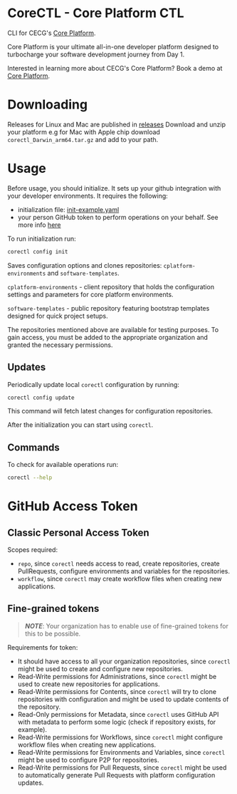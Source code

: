 # CoreCTL - Core Platform CTL

CLI for CECG's [Core Platform](https://www.cecg.io/core-platform/).

Core Platform is your ultimate all-in-one developer platform designed to turbocharge your software development journey from Day 1.

Interested in learning more about CECG's Core Platform? Book a demo at [Core Platform](https://www.cecg.io/core-platform/).

# Downloading

Releases for Linux and Mac are published in [releases](https://github.com/coreeng/corectl/releases/)
Download and unzip your platform e.g for Mac with Apple chip download `corectl_Darwin_arm64.tar.gz`
and add to your path.

# Usage 

Before usage, you should initialize. It sets up your github integration with your developer environments.
It requires the following:
- initialization file: [init-example.yaml](examples/init-example.yaml)
- your person GitHub token to perform operations on your behalf. See more info [here](#GitHub-Access-Token)

To run initialization run:
```bash
corectl config init
```

Saves configuration options and clones repositories: `cplatform-environments` and `software-templates`. 

`cplatform-environments` - client repository that holds the configuration settings and parameters for core platform environments.

`software-templates` - public repository featuring bootstrap templates designed for quick project setups.

The repositories mentioned above are available for testing purposes. To gain access, you must be added to the appropriate organization and granted the necessary permissions.

## Updates
Periodically update local `corectl` configuration by running:
```bash
corectl config update
```
This command will fetch latest changes for configuration repositories.

After the initialization you can start using `corectl`. 

## Commands
To check for available operations run:
```bash 
corectl --help
```

# GitHub Access Token

## Classic Personal Access Token
Scopes required:
- `repo`, since `corectl` needs access to read, create repositories, create PullRequests, configure environments and variables for the repositories.
- `workflow`, since `corectl` may create workflow files when creating new applications.

## Fine-grained tokens
> **_NOTE_**: Your organization has to enable use of fine-grained tokens for this to be possible.

Requirements for token:
- It should have access to all your organization repositories, since `corectl` might be used to create and configure new repositories.
- Read-Write permissions for Administrations, since `corectl` might be used to create new repositories for applications.
- Read-Write permissions for Contents, since `corectl` will try to clone repositories with configuration and might be used to update contents of the repository.
- Read-Only permissions for Metadata, since `corectl` uses GitHub API with metadata to perform some logic (check if repository exists, for example).
- Read-Write permissions for Workflows, since `corectl` might configure workflow files when creating new applications.
- Read-Write permissions for Environments and Variables, since `corectl` might be used to configure P2P for repositories.
- Read-Write permissions for Pull Requests, since `corectl` might be used to automatically generate Pull Requests with platform configuration updates.
